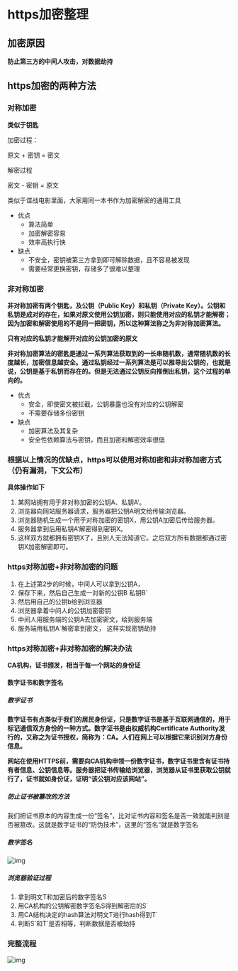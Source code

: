 # https加密整理

## 加密原因

**防止第三方的中间人攻击，对数据劫持**

## https加密的两种方法

### 对称加密

**类似于钥匙**

加密过程：

原文 + 密钥 =  密文

解密过程

密文 - 密钥 = 原文

类似于谍战电影里面，大家用同一本书作为加密解密的通用工具

+ 优点
  + 算法简单
  + 加密解密容易
  + 效率高执行快
+ 缺点
  + 不安全，密钥被第三方拿到即可解除数据，且不容易被发现
  + 需要经常更换密钥，存储多了很难以整理

### 非对称加密

**非对称加密有两个钥匙，及公钥（Public Key）和私钥（Private Key）。公钥和私钥是成对的存在，如果对原文使用公钥加密，则只能使用对应的私钥才能解密；因为加密和解密使用的不是同一把密钥，所以这种算法称之为非对称加密算法。**

**只有对应的私钥才能解开对应的公钥加密的原文**

**非对称加密算法的密匙是通过一系列算法获取到的一长串随机数，通常随机数的长度越长，加密信息越安全。通过私钥经过一系列算法是可以推导出公钥的，也就是说，公钥是基于私钥而存在的。但是无法通过公钥反向推倒出私钥，这个过程的单向的。**

+ 优点
  + 安全，即使密文被拦截，公钥暴露也没有对应的公钥解密
  + 不需要存储多份密钥
+ 缺点
  + 加密算法及其复杂
  + 安全性依赖算法与密钥，而且加密和解密效率很低



### 根据以上情况的优缺点，https可以使用对称加密和非对称加密方式（仍有漏洞，下文公布）

**具体操作如下**

1. 某网站拥有用于非对称加密的公钥A、私钥A’。
2. 浏览器向网站服务器请求，服务器把公钥A明文给传输浏览器。
3. 浏览器随机生成一个用于对称加密的密钥X，用公钥A加密后传给服务器。
4. 服务器拿到后用私钥A’解密得到密钥X。
5. 这样双方就都拥有密钥X了，且别人无法知道它。之后双方所有数据都通过密钥X加密解密即可。



### https对称加密+非对称加密的问题

1. 在上述第2步的时候，中间人可以拿到公钥A，
2. 保存下来，然后自己生成一对新的公钥B 私钥B`
3. 然后用自己的公钥b给到浏览器
4. 浏览器拿着中间人的公钥加密密钥
5. 中间人用服务端的公钥A去加密密文，给到服务端
6. 服务端用私钥A`解密拿到密文， 这样实现密钥劫持



### https对称加密+非对称加密的解决办法

**CA机构，证书颁发，相当于每一个网站的身份证**





#### 数字证书和数字签名

##### 数字证书

**数字证书有点类似于我们的居民身份证，只是数字证书是基于互联网通信的，用于标记通信双方身份的一种方式。数字证书是由权威机构Certificate Authority发行的，又称之为证书授权，简称为：CA。人们在网上可以根据它来识别对方身份信息。**

**网站在使用HTTPS前，需要向CA机构申领一份数字证书，数字证书里含有证书持有者信息、公钥信息等。服务器把证书传输给浏览器，浏览器从证书里获取公钥就行了，证书就如身份证，证明“该公钥对应该网站”。**

##### 防止证书被篡改的方法

我们把证书原本的内容生成一份“签名”，比对证书内容和签名是否一致就能判别是否被篡改。这就是数字证书的“防伪技术”，这里的“签名“就是数字签名

##### 数字签名

![img](https://pic2.zhimg.com/80/v2-7c78935389af46e197e96d9cd91c06dd_1440w.jpg)

##### 浏览器验证过程

1. 拿到明文T和加密后的数字签名S
2. 用CA机构的公钥解密数字签名S得到解密后的S`
3. 用CA结构决定的hash算法对明文T进行hash得到T`
4. 判断S\`和T\`是否相等，判断数据是否被劫持



### 完整流程

![img](https://pic2.zhimg.com/80/v2-a0d10af45e785fe8d3f5cd12f8c309f5_1440w.jpg)